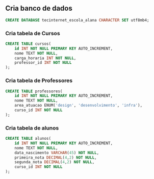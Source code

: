 ## Cria banco de dados

```sql
CREATE DATABASE tecinternet_escola_alana CHARACTER SET utf8mb4;
```


### Cria tabela de Cursos

```sql
CREATE TABLE cursos(
    id INT NOT NULL PRIMARY KEY AUTO_INCREMENT,
    nome TEXT NOT NULL,
    carga_horaria INT NOT NULL,
    professor_id INT NOT NULL
);

```

### Cria tabela de Professores

```sql
CREATE TABLE professores(
    id INT NOT NULL PRIMARY KEY AUTO_INCREMENT,
    nome TEXT NOT NULL,
    area_atuacao ENUM('design', 'desenvolvimento', 'infra'),
    curso_id INT NOT NULL
);
```

### Cria tabela de alunos

```sql
CREATE TABLE alunos(
    id INT NOT NULL PRIMARY KEY AUTO_INCREMENT,
    nome TEXT NOT NULL,
    data_nascimento VARCHAR(45) NOT NULL,
    primeira_nota DECIMAL(4,2) NOT NULL,
    segunda_nota DECIMAL(4,2) NOT NULL,
    curso_id INT NOT NULL
);
```